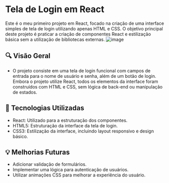 # Tela de Login em React 

Este é o meu primeiro projeto em React, focado na criação de uma interface simples de tela de login utilizando apenas HTML e CSS. O objetivo principal deste projeto é praticar a criação de componentes React e estilização básica sem a utilização de bibliotecas externas.
![image](https://github.com/user-attachments/assets/477c98ed-172d-46b1-a9a6-c32d37b461c8)


## 🔍 Visão Geral
- O projeto consiste em uma tela de login funcional com campos de entrada para o nome de usuário e senha, além de um botão de login. Embora o projeto utilize React, todos os elementos da interface foram construídos com HTML e CSS, sem lógica de back-end ou manipulação de estados.

## 🚀 Tecnologias Utilizadas
- React: Utilizado para a estruturação dos componentes.
- HTML5: Estruturação da interface da tela de login.
- CSS3: Estilização da interface, incluindo layout responsivo e design básico.
  
## 💡 Melhorias Futuras
- Adicionar validação de formulários.
- Implementar uma lógica para autenticação de usuários.
- Utilizar animações CSS para melhorar a experiência do usuário.
